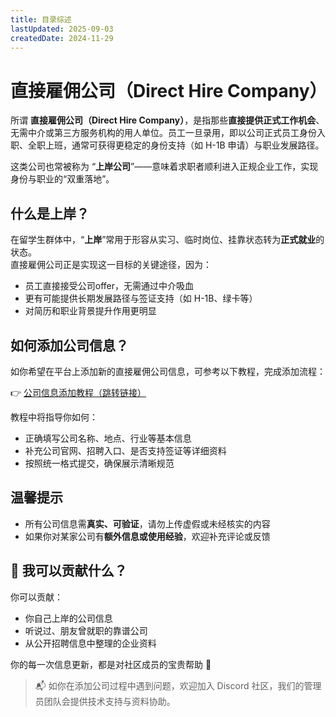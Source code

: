 ```yaml
---
title: 目录综述
lastUpdated: 2025-09-03
createdDate: 2024-11-29
---
```


# 直接雇佣公司（Direct Hire Company）

所谓 **直接雇佣公司（Direct Hire Company）**，是指那些**直接提供正式工作机会**、无需中介或第三方服务机构的用人单位。员工一旦录用，即以公司正式员工身份入职、全职上班，通常可获得更稳定的身份支持（如 H-1B 申请）与职业发展路径。

这类公司也常被称为 “**上岸公司**”——意味着求职者顺利进入正规企业工作，实现身份与职业的“双重落地”。

## 什么是上岸？

在留学生群体中，“**上岸**”常用于形容从实习、临时岗位、挂靠状态转为**正式就业**的状态。  
直接雇佣公司正是实现这一目标的关键途径，因为：

- 员工直接接受公司offer，无需通过中介吸血
- 更有可能提供长期发展路径与签证支持（如 H-1B、绿卡等）
- 对简历和职业背景提升作用更明显


## 如何添加公司信息？

如你希望在平台上添加新的直接雇佣公司信息，可参考以下教程，完成添加流程：

👉 [公司信息添加教程（跳转链接）](https://jobcompass.atomeocean.com/guide/direct-hire-company-utils/company-info-guide.html)

教程中将指导你如何：
- 正确填写公司名称、地点、行业等基本信息
- 补充公司官网、招聘入口、是否支持签证等详细资料
- 按照统一格式提交，确保展示清晰规范


## 温馨提示

- 所有公司信息需**真实、可验证**，请勿上传虚假或未经核实的内容
- 如果你对某家公司有**额外信息或使用经验**，欢迎补充评论或反馈


## 🌟 我可以贡献什么？

你可以贡献：
- 你自己上岸的公司信息
- 听说过、朋友曾就职的靠谱公司
- 从公开招聘信息中整理的企业资料

你的每一次信息更新，都是对社区成员的宝贵帮助 🙌


> 📬 如你在添加公司过程中遇到问题，欢迎加入 Discord 社区，我们的管理员团队会提供技术支持与资料协助。


